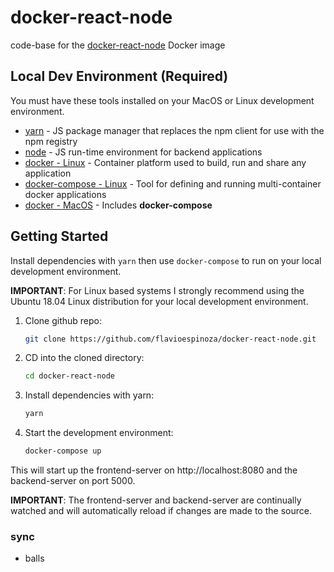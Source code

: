 # docker-react-node

code-base for the [docker-react-node](https://cloud.docker.com/u/flavioespinoza/repository/docker/flavioespinoza/docker-react-node) Docker image 

## Local Dev Environment (Required)
You must have these tools installed on your MacOS or Linux development environment.

  - [yarn](https://yarnpkg.com/lang/en/docs/install/#mac-stable) - JS package manager that replaces the npm client for use with the npm registry
  - [node](https://nodejs.org/en/download/) - JS run-time environment for backend applications
  - [docker - Linux](https://docs.docker.com/install/#server) - Container platform used to build, run and share any application
  - [docker-compose - Linux](https://docs.docker.com/compose/install/#install-compose) - Tool for defining and running multi-container docker applications
  - [docker - MacOS](https://docs.docker.com/docker-for-mac/install/) - Includes **docker-compose**

## Getting Started

Install dependencies with `yarn` then use `docker-compose` to run on your local development environment.

**IMPORTANT**: For Linux based systems I strongly recommend using the Ubuntu 18.04 Linux distribution for your local development environment.

1. Clone github repo:

	```bash
	git clone https://github.com/flavioespinoza/docker-react-node.git
	```
1. CD into the cloned directory:

	```bash
	cd docker-react-node
	```

1. Install dependencies with yarn:

	```bash
	yarn
	```
	
1. Start the development environment:

	```bash
	docker-compose up
	```

This will start up the frontend-server on http://localhost:8080 and the backend-server on port 5000.

**IMPORTANT**: The frontend-server and backend-server are continually watched and will automatically reload if changes are made to the source.


### sync
- balls